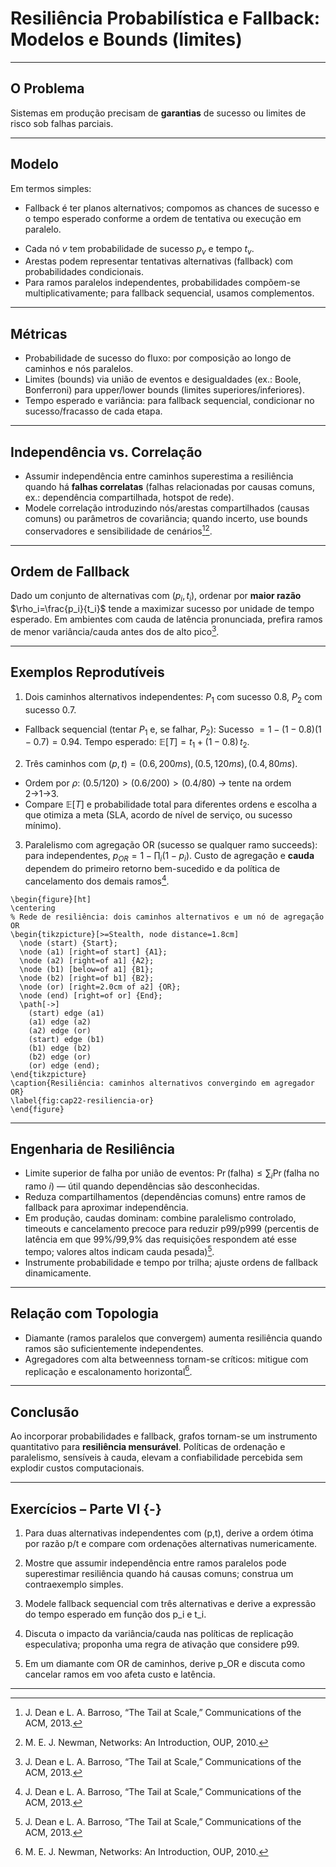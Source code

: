 # Resiliência Probabilística e Fallback: Modelos e Bounds (limites)

---

## O Problema

Sistemas em produção precisam de **garantias** de sucesso ou limites de risco sob falhas parciais.

---

## Modelo

Em termos simples:

- Fallback é ter planos alternativos; compomos as chances de sucesso e o tempo esperado conforme a ordem de tentativa ou execução em paralelo.

* Cada nó $v$ tem probabilidade de sucesso $p_v$ e tempo $t_v$.
* Arestas podem representar tentativas alternativas (fallback) com probabilidades condicionais.
* Para ramos paralelos independentes, probabilidades compõem-se multiplicativamente; para fallback sequencial, usamos complementos.

---

## Métricas

* Probabilidade de sucesso do fluxo: por composição ao longo de caminhos e nós paralelos.
* Limites (bounds) via união de eventos e desigualdades (ex.: Boole, Bonferroni) para upper/lower bounds (limites superiores/inferiores).
* Tempo esperado e variância: para fallback sequencial, condicionar no sucesso/fracasso de cada etapa.

---

## Independência vs. Correlação

- Assumir independência entre caminhos superestima a resiliência quando há **falhas correlatas** (falhas relacionadas por causas comuns, ex.: dependência compartilhada, hotspot de rede). 
- Modele correlação introduzindo nós/arestas compartilhados (causas comuns) ou parâmetros de covariância; quando incerto, use bounds conservadores e sensibilidade de cenários[^1][^2].

---

## Ordem de Fallback

Dado um conjunto de alternativas com $(p_i,t_i)$, ordenar por **maior razão** $\rho_i=\frac{p_i}{t_i}$ tende a maximizar sucesso por unidade de tempo esperado. Em ambientes com cauda de latência pronunciada, prefira ramos de menor variância/cauda antes dos de alto pico[^1].

---

## Exemplos Reprodutíveis

1) Dois caminhos alternativos independentes: $P_1$ com sucesso $0.8$, $P_2$ com sucesso $0.7$.

- Fallback sequencial (tentar $P_1$ e, se falhar, $P_2$):
  Sucesso $=1-(1-0.8)(1-0.7)=0.94$.
  Tempo esperado: $\mathbb{E}[T]=t_1 + (1-0.8)\,t_2$.

2) Três caminhos com $(p,t)=(0.6,200ms),(0.5,120ms),(0.4,80ms)$.

- Ordem por $\rho$: $(0.5/120)>(0.6/200)>(0.4/80)$ → tente na ordem 2→1→3.
- Compare $\mathbb{E}[T]$ e probabilidade total para diferentes ordens e escolha a que otimiza a meta (SLA, acordo de nível de serviço, ou sucesso mínimo).

3) Paralelismo com agregação OR (sucesso se qualquer ramo succeeds): para independentes, $p_{OR}=1-\prod_i(1-p_i)$. Custo de agregação e **cauda** dependem do primeiro retorno bem-sucedido e da política de cancelamento dos demais ramos[^1].

```{=latex}
\begin{figure}[ht]
\centering
% Rede de resiliência: dois caminhos alternativos e um nó de agregação OR
\begin{tikzpicture}[>=Stealth, node distance=1.8cm]
  \node (start) {Start};
  \node (a1) [right=of start] {A1};
  \node (a2) [right=of a1] {A2};
  \node (b1) [below=of a1] {B1};
  \node (b2) [right=of b1] {B2};
  \node (or) [right=2.0cm of a2] {OR};
  \node (end) [right=of or] {End};
  \path[->]
    (start) edge (a1)
    (a1) edge (a2)
    (a2) edge (or)
    (start) edge (b1)
    (b1) edge (b2)
    (b2) edge (or)
    (or) edge (end);
\end{tikzpicture}
\caption{Resiliência: caminhos alternativos convergindo em agregador OR}
\label{fig:cap22-resiliencia-or}
\end{figure}
```

---

## Engenharia de Resiliência

- Limite superior de falha por união de eventos: $\Pr(\text{falha})\le \sum_i \Pr(\text{falha no ramo }i)$ — útil quando dependências são desconhecidas.
- Reduza compartilhamentos (dependências comuns) entre ramos de fallback para aproximar independência.
- Em produção, caudas dominam: combine paralelismo controlado, timeouts e cancelamento precoce para reduzir p99/p999 (percentis de latência em que 99%/99,9% das requisições respondem até esse tempo; valores altos indicam cauda pesada)[^1].
- Instrumente probabilidade e tempo por trilha; ajuste ordens de fallback dinamicamente.

---

## Relação com Topologia

- Diamante (ramos paralelos que convergem) aumenta resiliência quando ramos são suficientemente independentes.
- Agregadores com alta betweenness tornam-se críticos: mitigue com replicação e escalonamento horizontal[^2].

---

## Conclusão

Ao incorporar probabilidades e fallback, grafos tornam-se um instrumento quantitativo para **resiliência mensurável**. Políticas de ordenação e paralelismo, sensíveis à cauda, elevam a confiabilidade percebida sem explodir custos computacionais.

---

## Exercícios – Parte VI {-}

1) Para duas alternativas independentes com (p,t), derive a ordem ótima por razão p/t e compare com ordenações alternativas numericamente.

2) Mostre que assumir independência entre ramos paralelos pode superestimar resiliência quando há causas comuns; construa um contraexemplo simples.

3) Modele fallback sequencial com três alternativas e derive a expressão do tempo esperado em função dos p_i e t_i.

4) Discuta o impacto da variância/cauda nas políticas de replicação especulativa; proponha uma regra de ativação que considere p99.

5) Em um diamante com OR de caminhos, derive p_OR e discuta como cancelar ramos em voo afeta custo e latência.

---

[^1]: J. Dean e L. A. Barroso, “The Tail at Scale,” Communications of the ACM, 2013.
[^2]: M. E. J. Newman, Networks: An Introduction, OUP, 2010.


